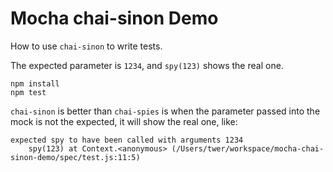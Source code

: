 Mocha chai-sinon Demo
=====================

How to use `chai-sinon` to write tests.

The expected parameter is `1234`, and `spy(123)` shows the real one.

```
npm install
npm test
```

`chai-sinon` is better than `chai-spies` is when the parameter passed into 
the mock is not the expected, it will show the real one, like:

```
expected spy to have been called with arguments 1234
    spy(123) at Context.<anonymous> (/Users/twer/workspace/mocha-chai-sinon-demo/spec/test.js:11:5)
```
